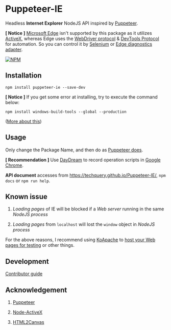 # Puppeteer-IE

Headless **Internet Explorer** NodeJS API inspired by [Puppeteer](https://pptr.dev/).

**[ Notice ]**  [Microsoft Edge](https://www.microsoft.com/en-us/windows/microsoft-edge) isn't supported by this package as it utilizes [ActiveX](https://msdn.microsoft.com/en-us/library/windows/desktop/ms693753),
whereas Edge uses the [WebDriver protocol](https://developer.microsoft.com/en-us/microsoft-edge/tools/webdriver/) & [DevTools Protocol](https://docs.microsoft.com/en-us/microsoft-edge/devtools-protocol/) for automation.
So you can control it by [Selenium](http://seleniumhq.github.io/selenium/docs/api/javascript/) or [Edge diagnostics adapter](https://github.com/Microsoft/edge-diagnostics-adapter).

[![NPM](https://nodei.co/npm/puppeteer-ie.png?downloads=true&downloadRank=true&stars=true)](https://nodei.co/npm/puppeteer-ie/)



## Installation

```Shell
npm install puppeteer-ie --save-dev
```

**[ Notice ]**  If you get some error at installing, try to execute the command below:

```Shell
npm install windows-build-tools --global --production
```
([More about this](https://github.com/nodejs/node-gyp#option-1))



## Usage

Only change the Package Name, and then do as [Puppeteer does](https://pptr.dev/#?product=Puppeteer&version=v1.5.0).

**[ Recommendation ]**  Use [DayDream](https://github.com/segmentio/daydream) to record operation scripts in [Google Chrome](https://www.google.com/chrome/).

**API document** accesses from https://techquery.github.io/Puppeteer-IE/, `npm docs` or `npm run help`.



## Known issue

 1. *Loading pages* of IE will be blocked if a *Web server* running in the same *NodeJS process*

 2. *Loading pages* from `localhost` will lost the `window` object in *NodeJS process*

For the above reasons, I recommend using [KoApache](https://www.npmjs.com/package/koapache) to [host your Web pages for testing](https://github.com/TechQuery/Puppeteer-IE/blob/master/test/Page.js#L19) or other things.



## Development

[Contributor guide](https://github.com/TechQuery/Puppeteer-IE/blob/master/Contributing.md)



## Acknowledgement

 1. [Puppeteer](https://github.com/GoogleChrome/puppeteer)

 2. [Node-ActiveX](https://github.com/durs/node-activex)

 3. [HTML2Canvas](http://html2canvas.hertzen.com/)
